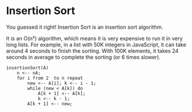 # Insertion Sort
You guessed it right! Insertion Sort is an insertion sort algorithm.

It is an O(n²) algorithm, which means it is very expensive to run it
in very long lists. For example, in a list with 50K integers in
JavaScript, it can take around 4 seconds to finish the sorting.
With 100K elements, it takes 24 seconds in average to complete the
sorting (or 6 times slower).

```
insertionSort(A)
    n <-- nA;
    for i from 2  to n repeat
        new <-- A[i]; k <-- i - 1;
        while (new < A[k]) do
            A[k + 1] <-- A[k];
            k <-- k - 1;
        A[k + 1] <-- new;
```